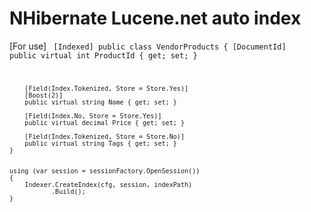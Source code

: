 # NHibernate Lucene.net auto index

[For use]
<code>
    [Indexed]
    public class VendorProducts
    {
        [DocumentId]
        public virtual int ProductId { get; set; }

        [Field(Index.Tokenized, Store = Store.Yes)]
        [Boost(2)]
        public virtual string Name { get; set; }

        [Field(Index.No, Store = Store.Yes)]
        public virtual decimal Price { get; set; }

        [Field(Index.Tokenized, Store = Store.No)]
        public virtual string Tags { get; set; }
    }
    

    using (var session = sessionFactory.OpenSession())
    {
        Indexer.CreateIndex(cfg, session, indexPath)
               .Build();
    }
</code>